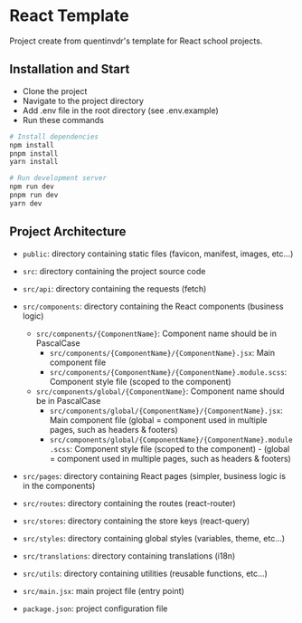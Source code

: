 # React Template

Project create from quentinvdr's template for React school projects.

## Installation and Start

- Clone the project
- Navigate to the project directory
- Add .env file in the root directory (see .env.example)
- Run these commands

```bash
# Install dependencies
npm install
pnpm install
yarn install

# Run development server
npm run dev
pnpm run dev
yarn dev
```

## Project Architecture

- `public`: directory containing static files (favicon, manifest, images, etc...)
- `src`: directory containing the project source code
- `src/api`: directory containing the requests (fetch)
- `src/components`: directory containing the React components (business logic)
  - `src/components/{ComponentName}`: Component name should be in PascalCase
    - `src/components/{ComponentName}/{ComponentName}.jsx`: Main component file
    - `src/components/{ComponentName}/{ComponentName}.module.scss`: Component style file (scoped to the component)
  - `src/components/global/{ComponentName}`: Component name should be in PascalCase
    - `src/components/global/{ComponentName}/{ComponentName}.jsx`: Main component file (global = component used in multiple pages, such as headers & footers)
    - `src/components/global/{ComponentName}/{ComponentName}.module.scss`: Component style file (scoped to the component) - (global = component used in multiple pages, such as headers & footers)
- `src/pages`: directory containing React pages (simpler, business logic is in the components)
- `src/routes`: directory containing the routes (react-router)

- `src/stores`: directory containing the store keys (react-query)
- `src/styles`: directory containing global styles (variables, theme, etc...)
- `src/translations`: directory containing translations (i18n)
- `src/utils`: directory containing utilities (reusable functions, etc...)
- `src/main.jsx`: main project file (entry point)
- `package.json`: project configuration file
